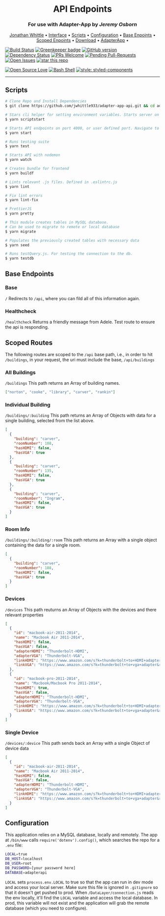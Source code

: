 <h1 align="center">
  API Endpoints
  <br>
</h1>
<h3 align="center">For use with Adapter-App by <i>Jeremy Osborn</i></h3>

<p align="center">
  <a href="http://jonathanwhittledev.com" target="_blank">Jonathan Whittle</a> •
  <a href="https://adapter-api.herokuapp.com/api/">Interface</a> •
  <a href="#scripts">Scripts</a> •
  <a href="#configurationi">Configuration</a> •
  <a href="#base-endpoints">Base Enpoints</a> •
  <a href="#scoped-endpoints">Scoped Enpoints</a> •
  <a href="https://github.com/jwhittle933/adapter-app-api/archive/master.zip">Download</a> •
  <a href="https://github.com/jwosborn/Adapter-app">AdapterApp</a> •
</p>

[![Build Status](https://travis-ci.com/jwhittle933/adapter-app-api.svg?branch=master)](https://travis-ci.com/jwhittle933/adapter-app-api)
[![Greenkeeper badge](https://badges.greenkeeper.io/jwhittle933/adapter-app-api.svg)](https://greenkeeper.io/)
[![GitHub version](https://badge.fury.io/gh/jwhittle933%2Fadapter-app-api.svg)](http://badge.fury.io/gh/boennemann%2Fbadges)
[![Dependency Status](https://david-dm.org/jwhittle933/adapter-app-api.svg)](https://david-dm.org/jwhittle933/adapter-app-api)
[![PRs Welcome](https://img.shields.io/badge/PRs-welcome-brightgreen.svg?style=flat-square)](http://makeapullrequest.com)
[![Pending Pull-Requests](http://githubbadges.herokuapp.com/jwhittle933/adapter-app-api/pulls.svg?style=flat)](https://github.com/jwhittle933/adapter-app-api/pulls)
[![Open Issues](http://githubbadges.herokuapp.com/jwhittle933/adapter-app-api/issues.svg?style=flat)](https://github.com/jwhittle933/adapter-app-api/issues)
[![star this repo](http://githubbadges.com/star.svg?user=jwhittle933&repo=adapter-app-api&style=flat)](https://github.com/jwhittle933/adapter-app-api)

[![Open Source Love](https://badges.frapsoft.com/os/v1/open-source.svg?v=102)](https://github.com/ellerbrock/open-source-badge/)
[![Bash Shell](https://badges.frapsoft.com/bash/v1/bash.png?v=103)](https://github.com/ellerbrock/open-source-badges/)
[![style: styled-components](https://img.shields.io/badge/style-%F0%9F%92%85%20styled--components-orange.svg?colorB=daa357&colorA=db748e)](https://github.com/styled-components/styled-components)

<hr>

## Scripts

```bash
# Clone Repo and Install Dependencies
$ git clone https://github.com/jwhittle933/adapter-app-api.git && cd adapter-app-api && yarn install

```

```bash
# Stars cli helper for setting environment variables. Starts server on completion.
$ yarn scriptstart
```

```bash
# Starts API endpoints on port 4000, or user defined port. Navigate to localhost:4000/api
$ yarn start
```

```bash
# Runs testing suite
$ yarn test
```

```bash
# Starts API with nodemon
$ yarn watch
```

```bash
# Creates bundle for frontend
$ yarn buildf
```

```bash
# Lints relevant .js files. Defined in .eslintrc.js
$ yarn lint
```

```bash
# Fix lint errors
$ yarn lint-fix
```

```bash
# PrettierJS
$ yarn pretty
```

```bash
# This module creates tables in MySQL database.
# Can be used to migrate to remote or local database
$ yarn migrate
```

```bash
# Populates the previously created tables with necessary data
$ yarn seed
```

```bash
# Runs testQuery.js. For testing the connection to the db.
$ yarn testdb
```

## Base Endpoints

### Base

`/`
Redirects to `/api`, where you can fild all of this information again.

### Healthcheck

`/healthcheck`
Returns a friendly message from Adele. Test route to ensure the api is responding.

## Scoped Routes

The following routes are scoped to the `/api` base path, i.e., in order to hit `/buildings`, in your request, the uri must include the base, `/api/buildings`

### All Buildings

`/buildings`
This path returns an Array of building names.

```json
["norton", "cooke", "library", "carver", "rankin"]
```

### Individual Building

`/buildings/:building`
This path returns an Array of Objects with data for a single building, selected from the list above.

```json
[
  {
    "building": "carver",
    "roomNumber": 108,
    "hasHDMI": false,
    "hasVGA": true
  },
  {
    "building": "carver",
    "roomNumber": 135,
    "hasHDMI": false,
    "hasVGA": true
  },
  {
    "building": "carver",
    "roomNumber": "Ingram",
    "hasHDMI": false,
    "hasVGA": true
  }
]
```

### Room Info

`/buildings/:building/:room`
This path returns an Array with a single object containing the data for a single room.

```json
[
  {
    "building": "carver",
    "roomNumber": 108,
    "hasHDMI": false,
    "hasVGA": true
  }
]
```

### Devices

`/devices`
This path reuturns an Array of Objects with the devices and there relevant properties

```json
[
  {
    "id": "macbook-air-2011-2014",
    "name": "Macbook Air 2011-2014",
    "hasHDMI": false,
    "hasVGA": false,
    "adapterHDMI": "Thunderbolt-HDMI",
    "adapterVGA": "Thunderbolt-VGA",
    "linkHDMI": "https://www.amazon.com/s?k=thunderbolt+to+HDMI+adapter&ref=nb_sb_noss_2",
    "linkVGA": "https://www.amazon.com/s?k=thunderbolt+to+vga+adapter&ref=nb_sb_noss_2"
  },
  {
    "id": "macbook-pro-2011-2014",
    "name": "Macbook/Macbook Pro 2011-2014",
    "hasHDMI": true,
    "hasVGA": false,
    "adapterHDMI": "Thunderbolt-HDMI",
    "adapterVGA": "Thunderbolt-VGA",
    "linkHDMI": "https://www.amazon.com/s?k=thunderbolt+to+HDMI+adapter&ref=nb_sb_noss_2",
    "linkVGA": "https://www.amazon.com/s?k=thunderbolt+to+vga+adapter&ref=nb_sb_noss_2"
  }
]
```

### Single Device

`/devices/:device`
This path sends back an Array with a single Object of device data

```json
[
  {
    "id": "macbook-air-2011-2014",
    "name": "Macbook Air 2011-2014",
    "hasHDMI": false,
    "hasVGA": false,
    "adapterHDMI": "Thunderbolt-HDMI",
    "adapterVGA": "Thunderbolt-VGA",
    "linkHDMI": "https://www.amazon.com/s?k=thunderbolt+to+HDMI+adapter&ref=nb_sb_noss_2",
    "linkVGA": "https://www.amazon.com/s?k=thunderbolt+to+vga+adapter&ref=nb_sb_noss_2"
  }
]
```

## Configuration

This application relies on a MySQL database, locally and remotely. The app at `/bin/www` calls `require('dotenv').config()`, which searches the repo for a `.env` file:

```bash
LOCAL=true
DB_HOST=localhost
DB_USER=root
DB_PASSWORD=[your password here]
DATABASE=adapterapi
```

`LOCAL` sets `process.env.LOCAL` to true so that the app can run in dev mode and access your local server. Make sure this file is ignored in `.gitignore` so that it doesn't get pushed to prod. When `/DataLayer/connection.js` reads the env locally, it'll find the `LOCAL` variable and access the local database. In prod, this variable will not exist and the application will grab the remote database (which you need to configure).
